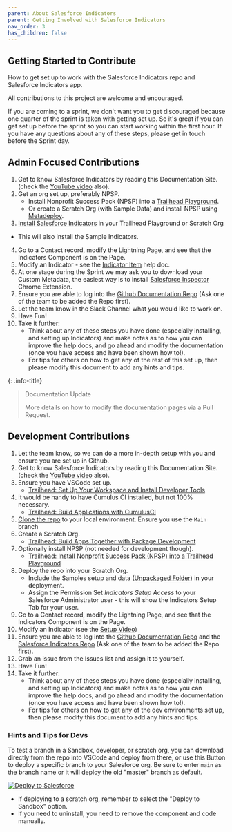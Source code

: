 ```yaml
---
parent: About Salesforce Indicators
parent: Getting Involved with Salesforce Indicators
nav_order: 3
has_children: false
---
```


## Getting Started to Contribute

How to get set up to work with the Salesforce Indicators repo and Salesforce Indicators app.

All contributions to this project are welcome and encouraged. 

If you are coming to a sprint, we don't want you to get discouraged because one quarter of the sprint is taken with getting set up. So it's great if you can get set up before the sprint so you can start working within the first hour. If you have any questions about any of these steps, please get in touch before the Sprint day. 

## Admin Focused Contributions

1. Get to know Salesforce Indicators by reading this Documentation Site. (check the [YouTube video](https://www.youtube.com/watch?v=kHNh1v1CdA4) also).
2. Get an org set up, preferably NPSP.
    * Install Nonprofit Success Pack (NPSP) into a [Trailhead Playground](https://trailhead.salesforce.com/content/learn/projects/install-nonprofit-success-pack-into-a-trailhead-playground).
    * Or create a Scratch Org (with Sample Data) and install NPSP using [Metadeploy](https://install.salesforce.org/products/npsp/latest/install).
3.  [Install Salesforce Indicators](https://install.salesforce.org/products/indicators/latest) in your Trailhead Playground or Scratch Org
  * This will also install the Sample Indicators.
4. Go to a Contact record, modify the Lightning Page, and see that the Indicators Component is on the Page.
5. Modify an Indicator - see the [Indicator Item](../../docs/setup-salesforce-indicators/indicator-item/index.md) help doc. 
6. At one stage during the Sprint we may ask you to download your Custom Metadata, the easiest way is to install [Salesforce Inspector](https://chrome.google.com/webstore/detail/salesforce-inspector/aodjmnfhjibkcdimpodiifdjnnncaafh) Chrome Extension.
7. Ensure you are able to log into the [Github Documentation Repo](https://github.com/SFDO-Community-Sprints/indicators-documentation) (Ask one of the team to be added the Repo first). 
8. Let the team know in the Slack Channel what you would like to work on.
9. Have Fun! 
10. Take it further: 
    * Think about any of these steps you have done (especially installing, and setting up Indicators) and make notes as to how you can improve the help docs, and go ahead and modify the documentation (once you have access and have been shown how to!).
    * For tips for others on how to get any of the rest of this set up, then please modify this document to add any hints and tips.

{: .info-title}
> Documentation Update
> 
> More details on how to modify the documentation pages via a Pull Request.


## Development Contributions
1. Let the team know, so we can do a more in-depth setup with you and ensure you are set up in Github.
2. Get to know Salesforce Indicators by reading this Documentation Site. (check the [YouTube video](https://www.youtube.com/watch?v=kHNh1v1CdA4) also).
3. Ensure you have VSCode set up. 
    * [Trailhead: Set Up Your Workspace and Install Developer Tools](https://trailhead.salesforce.com/content/learn/trails/set-up-your-workspace-and-install-developer-tools)
4. It would be handy to have Cumulus CI installed, but not 100% necessary. 
    * [Trailhead: Build Applications with CumulusCI](https://trailhead.salesforce.com/content/learn/trails/build-applications-with-cumulusci)
5. [Clone the repo](https://github.com/SFDO-Community-Sprints/Salesforce-Indicators) to your local environment. Ensure you use the ```Main``` branch
6. Create a Scratch Org.
    * [Trailhead: Build Apps Together with Package Development](https://trailhead.salesforce.com/content/learn/trails/sfdx_get_started)
7. Optionally install NPSP (not needed for development though).
    * [Trailhead: Install Nonprofit Success Pack (NPSP) into a Trailhead Playground](https://trailhead.salesforce.com/content/learn/projects/install-nonprofit-success-pack-into-a-trailhead-playground)
8. Deploy the repo into your Scratch Org.
    * Include the Samples setup and data ([Unpackaged Folder](https://github.com/SFDO-Community/Salesforce-Indicators/tree/main/unpackaged)) in your deployment.
    * Assign the Permission Set *Indicators Setup Access* to your Salesforce Administrator user - this will show the Indicators Setup Tab for your user.
9. Go to a Contact record, modify the Lightning Page, and see that the Indicators Component is on the Page.
10. Modify an Indicator (see the [Setup Video](https://github.com/SFDO-Community-Sprints/Salesforce-Indicators/wiki/Indicator-Bundle))
11. Ensure you are able to log into the [Github Documentation Repo](https://github.com/SFDO-Community-Sprints/indicators-documentation) and the [Salesforce Indicators Repo](https://github.com/SFDO-Community/Salesforce-Indicators) (Ask one of the team to be added the Repo first).  
11. Grab an issue from the Issues list and assign it to yourself. 
12. Have Fun!
13. Take it further: 
    * Think about any of these steps you have done (especially installing, and setting up Indicators) and make notes as to how you can improve the help docs, and go ahead and modify the documentation (once you have access and have been shown how to!).
    * For tips for others on how to get any of the dev environments set up, then please modify this document to add any hints and tips. 

### Hints and Tips for Devs

To test a branch in a Sandbox, developer, or scratch org, you can download directly from the repo into VSCode and deploy from there, or use this Button to deploy a specific branch to your Salesforce org. Be sure to enter `main` as the branch name or it will deploy the old "master" branch as default. 

<a href="https://githubsfdeploy.herokuapp.com/?owner=SFDO-Community-Sprints&repo=Salesforce-Indicators&ref=main">
  <img alt="Deploy to Salesforce"
       src="https://raw.githubusercontent.com/afawcett/githubsfdeploy/master/deploy.png">
</a>

* If deploying to a scratch org, remember to select the "Deploy to Sandbox" option.
* If you need to uninstall, you need to remove the component and code manually. 

